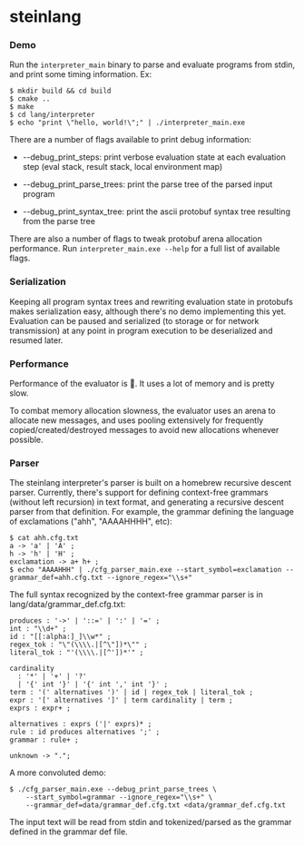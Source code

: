 # steinlang

### Demo

Run the `interpreter_main` binary to parse and evaluate programs from stdin, and print some timing information.
Ex:
```
$ mkdir build && cd build
$ cmake ..
$ make
$ cd lang/interpreter
$ echo "print \"hello, world!\";" | ./interpreter_main.exe
```

There are a number of flags available to print debug information:

*  --debug\_print\_steps: print verbose evaluation state at each evaluation step (eval stack, result stack, local environment map)

*  --debug\_print\_parse\_trees: print the parse tree of the parsed input program

*  --debug\_print\_syntax\_tree: print the ascii protobuf syntax tree resulting from the parse tree

There are also a number of flags to tweak protobuf arena allocation performance. Run `interpreter_main.exe --help` for a full list of available flags.

### Serialization

Keeping all program syntax trees and rewriting evaluation state in protobufs makes serialization easy, although there's no demo implementing this yet. Evaluation can be paused and serialized (to storage or for network transmission) at any point in program execution to be deserialized and resumed later.

### Performance

Performance of the evaluator is :shit:. It uses a lot of memory and is pretty slow.

To combat memory allocation slowness, the evaluator uses an arena to allocate new messages, and uses pooling extensively for frequently copied/created/destroyed messages to avoid new allocations whenever possible.

### Parser

The steinlang interpreter's parser is built on a homebrew recursive descent parser.
Currently, there's support for defining context-free grammars (without left recursion) in text format, and generating a recursive descent parser from that definition.
For example, the grammar defining the language of exclamations ("ahh", "AAAAHHHH", etc):
```
$ cat ahh.cfg.txt
a -> 'a' | 'A' ;
h -> 'h' | 'H' ;
exclamation -> a+ h+ ;
$ echo "AAAAHHH" | ./cfg_parser_main.exe --start_symbol=exclamation --grammar_def=ahh.cfg.txt --ignore_regex="\\s+"
```

The full syntax recognized by the context-free grammar parser is in lang/data/grammar\_def.cfg.txt:
```
produces : '->' | '::=' | ':' | '=' ;
int : "\\d+" ;
id : "[[:alpha:]_]\\w*" ;
regex_tok : "\"(\\\\.|[^\"])*\"" ;
literal_tok : "'(\\\\.|[^'])*'" ;

cardinality 
  : '*' | '+' | '?'
  | '{' int '}' | '{' int ',' int '}' ;
term : '(' alternatives ')' | id | regex_tok | literal_tok ;
expr : '[' alternatives ']' | term cardinality | term ;
exprs : expr+ ;

alternatives : exprs ('|' exprs)* ;
rule : id produces alternatives ';' ;
grammar : rule+ ;

unknown -> ".";
```

A more convoluted demo:
```
$ ./cfg_parser_main.exe --debug_print_parse_trees \
    --start_symbol=grammar --ignore_regex="\\s+" \
    --grammar_def=data/grammar_def.cfg.txt <data/grammar_def.cfg.txt
```
The input text will be read from stdin and tokenized/parsed as the grammar defined in the grammar def file.
